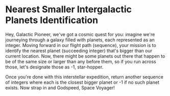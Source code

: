 # Nearest Smaller Intergalactic Planets Identification

Hey, Galactic Pioneer, we've got a cosmic quest for you: imagine we're journeying through a galaxy filled with planets, each represented as an integer. Moving forward in our flight path (sequence), your mission is to identify the nearest planet (succeeding integer) that's bigger than our current location. Now, there might be some planets out there that happen to be of the same size or larger than any before them, so if you run across those, let's designate those as -1, star-hopper.

Once you're done with this interstellar expedition, return another sequence of integers where each is the closest bigger planet or -1 if no such planet exists. Now strap in and Godspeed, Space Voyager!